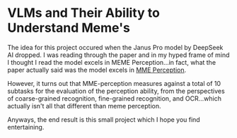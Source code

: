 # VLMs and Their Ability to Understand Meme's


The idea for this project occured when the Janus Pro model by DeepSeek AI dropped. I was reading through the paper and in my hyped frame of mind I thought I read the model excels in MEME Perception...in fact, what the paper actually said was the model excels in [MME Perception](https://arxiv.org/abs/2306.13394). 

However, it turns out that MME-perception measures against a total of 10 subtasks for the evaluation of the perception ability, from the perspectives of coarse-grained recognition, fine-grained recognition, and OCR...which actually isn't all that different than meme perception.

Anyways, the end result is this small project which I hope you find entertaining.

